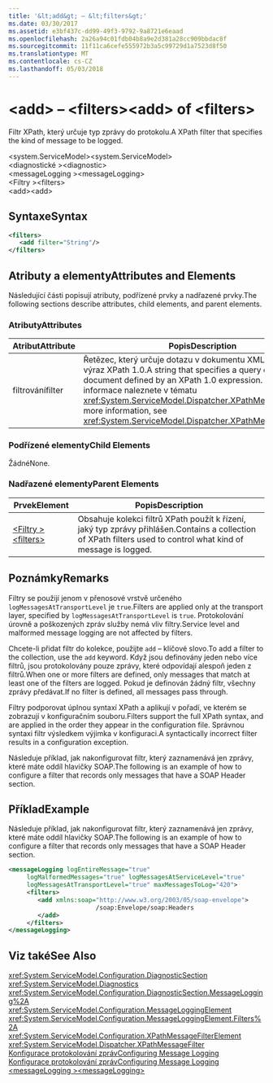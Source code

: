 ```yaml
---
title: '&lt;add&gt; – &lt;filters&gt;'
ms.date: 03/30/2017
ms.assetid: e3bf437c-dd99-49f3-9792-9a8721e6eaad
ms.openlocfilehash: 2a26a94c01fdb04b8a9e2d381a28cc909bbdac8f
ms.sourcegitcommit: 11f11ca6cefe555972b3a5c99729d1a7523d8f50
ms.translationtype: MT
ms.contentlocale: cs-CZ
ms.lasthandoff: 05/03/2018
---
```

# <a name="ltaddgt-of-ltfiltersgt"></a><span data-ttu-id="dd638-102">&lt;add&gt; – &lt;filters&gt;</span><span class="sxs-lookup"><span data-stu-id="dd638-102">&lt;add&gt; of &lt;filters&gt;</span></span>
<span data-ttu-id="dd638-103">Filtr XPath, který určuje typ zprávy do protokolu.</span><span class="sxs-lookup"><span data-stu-id="dd638-103">A XPath filter that specifies the kind of message to be logged.</span></span>  
  
 <span data-ttu-id="dd638-104">\<system.ServiceModel></span><span class="sxs-lookup"><span data-stu-id="dd638-104">\<system.ServiceModel></span></span>  
<span data-ttu-id="dd638-105">\<diagnostické ></span><span class="sxs-lookup"><span data-stu-id="dd638-105">\<diagnostic></span></span>  
<span data-ttu-id="dd638-106">\<messageLogging ></span><span class="sxs-lookup"><span data-stu-id="dd638-106">\<messageLogging></span></span>  
<span data-ttu-id="dd638-107">\<Filtry ></span><span class="sxs-lookup"><span data-stu-id="dd638-107">\<filters></span></span>  
<span data-ttu-id="dd638-108">\<add></span><span class="sxs-lookup"><span data-stu-id="dd638-108">\<add></span></span>  
  
## <a name="syntax"></a><span data-ttu-id="dd638-109">Syntaxe</span><span class="sxs-lookup"><span data-stu-id="dd638-109">Syntax</span></span>  
  
```xml  
<filters>  
   <add filter="String"/>  
</filters>  
```  
  
## <a name="attributes-and-elements"></a><span data-ttu-id="dd638-110">Atributy a elementy</span><span class="sxs-lookup"><span data-stu-id="dd638-110">Attributes and Elements</span></span>  
 <span data-ttu-id="dd638-111">Následující části popisují atributy, podřízené prvky a nadřazené prvky.</span><span class="sxs-lookup"><span data-stu-id="dd638-111">The following sections describe attributes, child elements, and parent elements.</span></span>  
  
### <a name="attributes"></a><span data-ttu-id="dd638-112">Atributy</span><span class="sxs-lookup"><span data-stu-id="dd638-112">Attributes</span></span>  
  
|<span data-ttu-id="dd638-113">Atribut</span><span class="sxs-lookup"><span data-stu-id="dd638-113">Attribute</span></span>|<span data-ttu-id="dd638-114">Popis</span><span class="sxs-lookup"><span data-stu-id="dd638-114">Description</span></span>|  
|---------------|-----------------|  
|<span data-ttu-id="dd638-115">filtrování</span><span class="sxs-lookup"><span data-stu-id="dd638-115">filter</span></span>|<span data-ttu-id="dd638-116">Řetězec, který určuje dotazu v dokumentu XML definované výraz XPath 1.0.</span><span class="sxs-lookup"><span data-stu-id="dd638-116">A string that specifies a query on an XML document defined by an XPath 1.0 expression.</span></span> <span data-ttu-id="dd638-117">Další informace naleznete v tématu <xref:System.ServiceModel.Dispatcher.XPathMessageFilter>.</span><span class="sxs-lookup"><span data-stu-id="dd638-117">For more information, see <xref:System.ServiceModel.Dispatcher.XPathMessageFilter>.</span></span>|  
  
### <a name="child-elements"></a><span data-ttu-id="dd638-118">Podřízené elementy</span><span class="sxs-lookup"><span data-stu-id="dd638-118">Child Elements</span></span>  
 <span data-ttu-id="dd638-119">Žádné</span><span class="sxs-lookup"><span data-stu-id="dd638-119">None.</span></span>  
  
### <a name="parent-elements"></a><span data-ttu-id="dd638-120">Nadřazené elementy</span><span class="sxs-lookup"><span data-stu-id="dd638-120">Parent Elements</span></span>  
  
|<span data-ttu-id="dd638-121">Prvek</span><span class="sxs-lookup"><span data-stu-id="dd638-121">Element</span></span>|<span data-ttu-id="dd638-122">Popis</span><span class="sxs-lookup"><span data-stu-id="dd638-122">Description</span></span>|  
|-------------|-----------------|  
|[<span data-ttu-id="dd638-123">\<Filtry ></span><span class="sxs-lookup"><span data-stu-id="dd638-123">\<filters></span></span>](../../../../../docs/framework/configure-apps/file-schema/wcf/filters.md)|<span data-ttu-id="dd638-124">Obsahuje kolekci filtrů XPath použít k řízení, jaký typ zprávy přihlášen.</span><span class="sxs-lookup"><span data-stu-id="dd638-124">Contains a collection of XPath filters used to control what kind of message is logged.</span></span>|  
  
## <a name="remarks"></a><span data-ttu-id="dd638-125">Poznámky</span><span class="sxs-lookup"><span data-stu-id="dd638-125">Remarks</span></span>  
 <span data-ttu-id="dd638-126">Filtry se použijí jenom v přenosové vrstvě určeného `logMessagesAtTransportLevel` je `true`.</span><span class="sxs-lookup"><span data-stu-id="dd638-126">Filters are applied only at the transport layer, specified by `logMessagesAtTransportLevel` is `true`.</span></span> <span data-ttu-id="dd638-127">Protokolování úrovně a poškozených zpráv služby nemá vliv filtry.</span><span class="sxs-lookup"><span data-stu-id="dd638-127">Service level and malformed message logging are not affected by filters.</span></span>  
  
 <span data-ttu-id="dd638-128">Chcete-li přidat filtr do kolekce, použijte `add` – klíčové slovo.</span><span class="sxs-lookup"><span data-stu-id="dd638-128">To add a filter to the collection, use the `add` keyword.</span></span> <span data-ttu-id="dd638-129">Když jsou definovány jeden nebo více filtrů, jsou protokolovány pouze zprávy, které odpovídají alespoň jeden z filtrů.</span><span class="sxs-lookup"><span data-stu-id="dd638-129">When one or more filters are defined, only messages that match at least one of the filters are logged.</span></span> <span data-ttu-id="dd638-130">Pokud je definován žádný filtr, všechny zprávy předávat.</span><span class="sxs-lookup"><span data-stu-id="dd638-130">If no filter is defined, all messages pass through.</span></span>  
  
 <span data-ttu-id="dd638-131">Filtry podporovat úplnou syntaxí XPath a aplikují v pořadí, ve kterém se zobrazují v konfiguračním souboru.</span><span class="sxs-lookup"><span data-stu-id="dd638-131">Filters support the full XPath syntax, and are applied in the order they appear in the configuration file.</span></span> <span data-ttu-id="dd638-132">Správnou syntaxi filtr výsledkem výjimka v konfiguraci.</span><span class="sxs-lookup"><span data-stu-id="dd638-132">A syntactically incorrect filter results in a configuration exception.</span></span>  
  
 <span data-ttu-id="dd638-133">Následuje příklad, jak nakonfigurovat filtr, který zaznamenává jen zprávy, které máte oddíl hlavičky SOAP.</span><span class="sxs-lookup"><span data-stu-id="dd638-133">The following is an example of how to configure a filter that records only messages that have a SOAP Header section.</span></span>  
  
## <a name="example"></a><span data-ttu-id="dd638-134">Příklad</span><span class="sxs-lookup"><span data-stu-id="dd638-134">Example</span></span>  
 <span data-ttu-id="dd638-135">Následuje příklad, jak nakonfigurovat filtr, který zaznamenává jen zprávy, které máte oddíl hlavičky SOAP.</span><span class="sxs-lookup"><span data-stu-id="dd638-135">The following is an example of how to configure a filter that records only messages that have a SOAP Header section.</span></span>  
  
```xml  
<messageLogging logEntireMessage="true"  
     logMalformedMessages="true" logMessagesAtServiceLevel="true"  
     logMessagesAtTransportLevel="true" maxMessagesToLog="420">  
     <filters>  
        <add xmlns:soap="http://www.w3.org/2003/05/soap-envelope">  
                        /soap:Envelope/soap:Headers  
        </add>  
     </filters>  
</messageLogging>  
```  
  
## <a name="see-also"></a><span data-ttu-id="dd638-136">Viz také</span><span class="sxs-lookup"><span data-stu-id="dd638-136">See Also</span></span>  
 <xref:System.ServiceModel.Configuration.DiagnosticSection>  
 <xref:System.ServiceModel.Diagnostics>  
 <xref:System.ServiceModel.Configuration.DiagnosticSection.MessageLogging%2A>  
 <xref:System.ServiceModel.Configuration.MessageLoggingElement>  
 <xref:System.ServiceModel.Configuration.MessageLoggingElement.Filters%2A>  
 <xref:System.ServiceModel.Configuration.XPathMessageFilterElement>  
 <xref:System.ServiceModel.Dispatcher.XPathMessageFilter>  
 [<span data-ttu-id="dd638-137">Konfigurace protokolování zpráv</span><span class="sxs-lookup"><span data-stu-id="dd638-137">Configuring Message Logging</span></span>](../../../../../docs/framework/wcf/diagnostics/configuring-message-logging.md)  
 [<span data-ttu-id="dd638-138">Konfigurace protokolování zpráv</span><span class="sxs-lookup"><span data-stu-id="dd638-138">Configuring Message Logging</span></span>](../../../../../docs/framework/wcf/diagnostics/configuring-message-logging.md)  
 [<span data-ttu-id="dd638-139">\<messageLogging ></span><span class="sxs-lookup"><span data-stu-id="dd638-139">\<messageLogging></span></span>](../../../../../docs/framework/configure-apps/file-schema/wcf/messagelogging.md)
